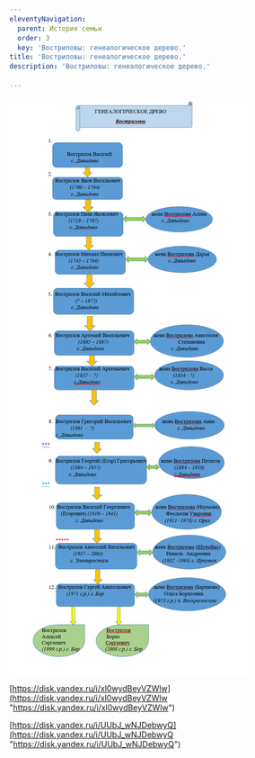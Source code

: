 ```yaml
---
eleventyNavigation:
  parent: История семьи
  order: 3
  key: 'Востриловы: генеалогическое дерево.'
title: 'Востриловы: генеалогическое дерево.'
description: 'Востриловы: генеалогическое дерево.'

---
```

![](/assets/uploads/2023/1.png)

[https://disk.yandex.ru/i/xl0wydBeyVZWlw](https://disk.yandex.ru/i/xl0wydBeyVZWlw "https://disk.yandex.ru/i/xl0wydBeyVZWlw")

[https://disk.yandex.ru/i/UUbJ_wNJDebwyQ](https://disk.yandex.ru/i/UUbJ_wNJDebwyQ "https://disk.yandex.ru/i/UUbJ_wNJDebwyQ")